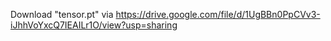 Download "tensor.pt" via https://drive.google.com/file/d/1UgBBn0PpCVv3-iJhhVoYxcQ7IEAILr1O/view?usp=sharing
